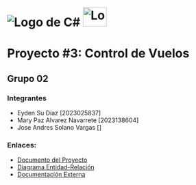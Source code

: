 # ![Logo de C#](https://skillicons.dev/icons?i=cs) <img src="https://upload.wikimedia.org/wikipedia/de/8/8c/Microsoft_SQL_Server_Logo.svg" alt="Logo de Microsoft SQL Server" width="55" height="45">

# Proyecto #3: Control de Vuelos
## Grupo 02

### Integrantes

   - Eyden Su Díaz               [2023025837]
   - Mary Paz Alvarez Navarrete  [2023138604]
   - Jose Andres Solano Vargas   []


### Enlaces:
- [Documento del Proyecto](https://tecdigital.tec.ac.cr/dotlrn/classes/CA/IC4301/S-1-2024.LM.IC4301.60/file-storage/view/Proyectos%2FProyecto_%233.pdf)
- [Diagrama Entidad-Relación](https://miro.com/app/board/uXjVKEoHDCo=/)
- [Documentación Externa](https://docs.google.com/document/d/1sgJ3yYIVOrOvktQdirT4pLuIgdcnIhtEjMjYBZVYCr8/edit)
